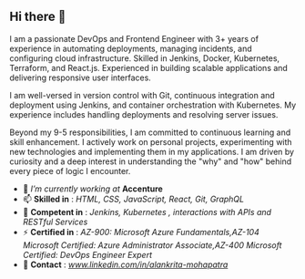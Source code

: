 ## Hi there 👋

I am a passionate DevOps and Frontend Engineer with 3+ years of experience in automating deployments, managing incidents, and configuring cloud
infrastructure. Skilled in Jenkins, Docker, Kubernetes, Terraform, and React.js. Experienced in building scalable applications and delivering
responsive user interfaces.

I am well-versed in version control with Git, continuous integration and deployment using Jenkins, and container orchestration with Kubernetes. My experience includes handling deployments and resolving server issues.

Beyond my 9-5 responsibilities, I am committed to continuous learning and skill enhancement. I actively work on personal projects, experimenting with new technologies and implementing them in my applications. I am driven by curiosity and a deep interest in understanding the "why" and "how" behind every piece of logic I encounter.


 - 🔭 *I’m currently working at* **Accenture**
 - 📫 **Skilled in** : *HTML, CSS, JavaScript, React, Git, GraphQL*
 - 🌱 **Competent in** : *Jenkins, Kubernetes , interactions with APIs and RESTful Services*
 - ⚡ **Certified in** : *AZ-900: Microsoft Azure Fundamentals,AZ-104 Microsoft Certified: Azure Administrator Associate,AZ-400 Microsoft Certified: DevOps Engineer Expert*
 - 💬 **Contact** : *www.linkedin.com/in/alankrita-mohapatra*
